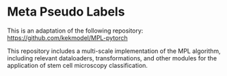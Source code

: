 # Meta Pseudo Labels
This is an adaptation of the following repository: https://github.com/kekmodel/MPL-pytorch

This repository includes a multi-scale implementation of the MPL algorithm, including relevant dataloaders, transformations, and other modules for the application of stem cell microscopy classification.
